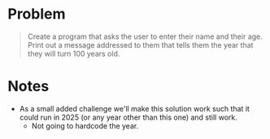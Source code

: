 # Problem
> Create a program that asks the user to enter their name and their age. Print out a message addressed to them that tells them the year that they will turn 100 years old.

# Notes

- As a small added challenge we'll make this solution work such that it could run in 2025 (or any year other than this one) and still work.
    - Not going to hardcode the year.
